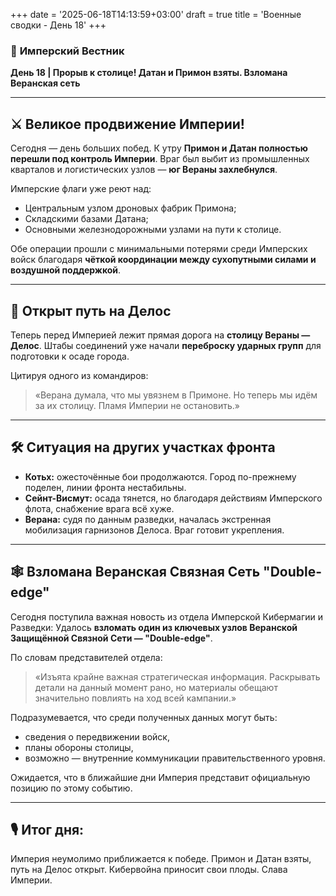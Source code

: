 +++
date = '2025-06-18T14:13:59+03:00'
draft = true
title = 'Военные сводки - День 18'
+++


### 📜 **Имперский Вестник**

**День 18 | Прорыв к столице! Датан и Примон взяты. Взломана Веранская сеть**

---

## **⚔ Великое продвижение Империи!**

Сегодня — день больших побед.
К утру **Примон и Датан полностью перешли под контроль Империи**.
Враг был выбит из промышленных кварталов и логистических узлов — **юг Вераны захлебнулся**.

Имперские флаги уже реют над:

* Центральным узлом дроновых фабрик Примона;
* Складскими базами Датана;
* Основными железнодорожными узлами на пути к столице.

Обе операции прошли с минимальными потерями среди Имперских войск благодаря **чёткой координации между сухопутными силами и воздушной поддержкой**.

---

## **🚂 Открыт путь на Делос**

Теперь перед Империей лежит прямая дорога на **столицу Вераны — Делос**.
Штабы соединений уже начали **переброску ударных групп** для подготовки к осаде города.

Цитируя одного из командиров:

> «Верана думала, что мы увязнем в Примоне. Но теперь мы идём за их столицу. Пламя Империи не остановить.»

---

## **🛠 Ситуация на других участках фронта**

* **Котьх:** ожесточённые бои продолжаются. Город по-прежнему поделен, линии фронта нестабильны.
* **Сейнт-Висмут:** осада тянется, но благодаря действиям Имперского флота, снабжение врага всё хуже.
* **Верана:** судя по данным разведки, началась экстренная мобилизация гарнизонов Делоса. Враг готовит укрепления.

---

## **🕸 Взломана Веранская Связная Сеть "Double-edge"**

Сегодня поступила важная новость из отдела Имперской Кибермагии и Разведки:
Удалось **взломать один из ключевых узлов Веранской Защищённой Связной Сети — "Double-edge"**.

По словам представителей отдела:

> «Изъята крайне важная стратегическая информация. Раскрывать детали на данный момент рано, но материалы обещают значительно повлиять на ход всей кампании.»

Подразумевается, что среди полученных данных могут быть:

* сведения о передвижении войск,
* планы обороны столицы,
* возможно — внутренние коммуникации правительственного уровня.

Ожидается, что в ближайшие дни Империя представит официальную позицию по этому событию.

---

## **🎙 Итог дня:**

Империя неумолимо приближается к победе.
Примон и Датан взяты, путь на Делос открыт.
Кибервойна приносит свои плоды.
Слава Империи.

